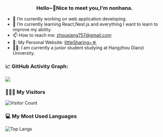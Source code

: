<h3 align="center">Hello~👋Nice to meet you,I'm nonhana.</h3>

- 🔭 I’m currently working on web application developing.
- 🌱 I’m currently learning React,Nest.js and everything I want to learn to improve my ability.
- 📫 How to reach me: zhouxiang757@gmail.com
- 👥: My Personal Website: [littleSharing~☆](http://13.115.119.139:1919)
- 👨‍🎓: I am currently a junior student studying at Hangzhou Dianzi University.

### 📈 GitHub Activity Graph:

![](https://github-readme-stats.vercel.app/api?username=nonhana&show_icons=true&theme=transparent)

### 🧑‍🤝‍🧑 My Visitors

![Visitor Count](https://profile-counter.glitch.me/nonhana/count.svg)

### 💻 My Most Used Languages

![Top Langs](https://github-readme-stats.vercel.app/api/top-langs/?username=nonhana&layout=compact&theme=tokyonight)
